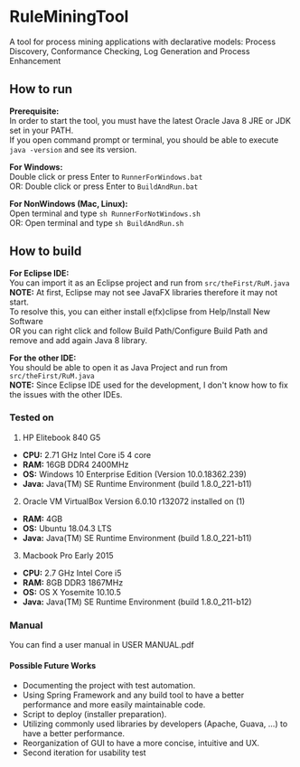 # RuleMiningTool
A tool for process mining applications with declarative models: Process Discovery, Conformance Checking, 
Log Generation and Process Enhancement  

## How to run
**Prerequisite:**  
In order to start the tool, you must have the latest Oracle Java 8 JRE or JDK set in your PATH.  
If you open command prompt or terminal, you should be able to execute `java -version` and see its version.  

**For Windows:**  
Double click or press Enter to `RunnerForWindows.bat`  
OR: Double click or press Enter to `BuildAndRun.bat`  

**For NonWindows (Mac, Linux):**  
Open terminal and type `sh RunnerForNotWindows.sh`  
OR: Open terminal and type `sh BuildAndRun.sh`

## How to build
**For Eclipse IDE:**  
You can import it as an Eclipse project and run from `src/theFirst/RuM.java`  
**NOTE:** At first, Eclipse may not see JavaFX libraries therefore it may not start.  
To resolve this, you can either install e(fx)clipse from Help/Install New Software  
OR you can right click and follow Build Path/Configure Build Path and remove and add again Java 8 library.  

**For the other IDE:**  
You should be able to open it as Java Project and run from `src/theFirst/RuM.java`  
**NOTE:** Since Eclipse IDE used for the development, I don't know how to fix the issues with the other IDEs.

### Tested on
1) HP Elitebook 840 G5  
* **CPU:** 2.71 GHz Intel Core i5 4 core  
* **RAM:** 16GB DDR4 2400MHz  
* **OS:** Windows 10 Enterprise Edition (Version 10.0.18362.239)  
* **Java:** Java(TM) SE Runtime Environment (build 1.8.0_221-b11)  

2) Oracle VM VirtualBox Version 6.0.10 r132072 installed on (1)
* **RAM:** 4GB  
* **OS:** Ubuntu 18.04.3 LTS  
* **Java:** Java(TM) SE Runtime Environment (build 1.8.0_221-b11)  

3) Macbook Pro Early 2015  
* **CPU:** 2.7 GHz Intel Core i5  
* **RAM:** 8GB DDR3 1867MHz
* **OS:** OS X Yosemite 10.10.5  
* **Java:** Java(TM) SE Runtime Environment (build 1.8.0_211-b12)

### Manual
You can find a user manual in USER MANUAL.pdf

#### Possible Future Works
- Documenting the project with test automation.
- Using Spring Framework and any build tool to have a better performance and more easily maintainable code.
- Script to deploy (installer preparation).
- Utilizing commonly used libraries by developers (Apache, Guava, ...) to have a better performance.
- Reorganization of GUI to have a more concise, intuitive and UX.
- Second iteration for usability test
